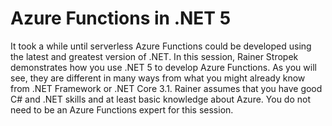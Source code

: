 # Azure Functions in .NET 5

It took a while until serverless Azure Functions could be developed using the latest and greatest version of .NET. In this session, Rainer Stropek demonstrates how you use .NET 5 to develop Azure Functions. As you will see, they are different in many ways from what you might already know from .NET Framework or .NET Core 3.1. Rainer assumes that you have good C# and .NET skills and at least basic knowledge about Azure. You do not need to be an Azure Functions expert for this session.